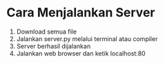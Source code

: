 #  Cara Menjalankan Server

1. Download semua file
2. Jalankan server.py melalui terminal atau compiler
3. Server berhasil dijalankan
4. Jalankan web browser dan ketik localhost:80
